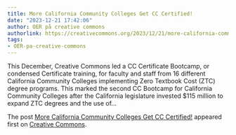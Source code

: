 ```yaml
---
title: More California Community Colleges Get CC Certified!
date: "2023-12-21 17:42:06"
author: OER på creative commons
authorlink: https://creativecommons.org/2023/12/21/more-california-community-colleges-get-cc-certified/?utm_source=rss&utm_medium=rss&utm_campaign=more-california-community-colleges-get-cc-certified
tags:
- OER-pa-creative-commons
---
```

<p>This December, Creative Commons led a CC Certificate Bootcamp, or condensed Certificate training, for faculty and staff from 16 different California Community Colleges implementing Zero Textbook Cost (ZTC) degree programs. This marked the second CC Bootcamp for California Community Colleges after the California legislature invested $115 million to expand ZTC degrees and the use of&#8230;</p>
<p>The post <a rel="nofollow" href="https://creativecommons.org/2023/12/21/more-california-community-colleges-get-cc-certified/">More California Community Colleges Get CC Certified!</a> appeared first on <a rel="nofollow" href="https://creativecommons.org">Creative Commons</a>.</p>
